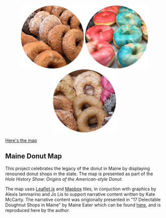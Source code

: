 
<p align="center">
  <img src="https://github.com/grahamjeffries/dnuts/blob/master/img/willow_icon.png?raw=true" height="200px"/>
  <img src="https://github.com/grahamjeffries/dnuts/blob/master/img/pret_icon.png?raw=true" height="200px"/>
  <img src="https://github.com/grahamjeffries/dnuts/blob/master/img/holy_icon.png?raw=true" height="200px"/>
</p>


[Here's the map](www.grahamrjeffries.com/dnuts)

## Maine Donut Map
This project celebrates the legacy of the donut in Maine by displaying renouned donut shops in the state. The map is presented as part of the *Hole History Show: Origins of the American-style Donut*.

The map uses [Leaflet.js](http://leafletjs.com/) and [Mapbox](www.mapbox.com) tiles, in conjuction with graphics by Alexis Iammarino and Jo Lis to support narrative content written by Kate McCarty. The narrative content was origionally presented in "17 Delectable Doughnut Shops in Maine" by Maine Eater which can be found [here](http://maine.eater.com/maps/best-donuts-maine-doughnuts), and is reproduced here by the author. 
